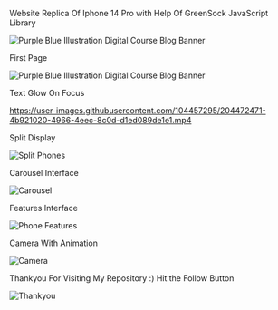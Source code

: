 Website Replica Of Iphone 14 Pro with Help Of GreenSock JavaScript Library

![Purple Blue Illustration Digital Course Blog Banner](https://user-images.githubusercontent.com/104457295/204213296-ce6b05b9-c192-4d40-97ce-c1464002c1dc.jpg)

First Page

![Purple Blue Illustration Digital Course Blog Banner](https://user-images.githubusercontent.com/104457295/204216095-5d2f5275-3a14-4d21-8955-c39d805a4ac4.gif)


Text Glow On Focus 

https://user-images.githubusercontent.com/104457295/204472471-4b921020-4966-4eec-8c0d-d1ed089de1e1.mp4


Split Display

![Split Phones](https://user-images.githubusercontent.com/104457295/204295051-66ccee8d-3f19-4657-90d0-1738e75968db.gif)


Carousel Interface

![Carousel](https://user-images.githubusercontent.com/104457295/204295570-617b5090-f67b-455a-847a-61bcc17296b3.gif)


Features Interface

![Phone Features](https://user-images.githubusercontent.com/104457295/204296259-c0b6accb-9138-46ae-a74a-54432138e24a.gif)


Camera With Animation 

![Camera](https://user-images.githubusercontent.com/104457295/204296561-432d9e45-b962-4c6a-ae08-f3397c620fa6.gif)


Thankyou For Visiting My Repository :) Hit the Follow Button

![Thankyou](https://user-images.githubusercontent.com/104457295/204302171-cd68ebe0-c030-43a1-bebe-ad87573898c4.gif)


